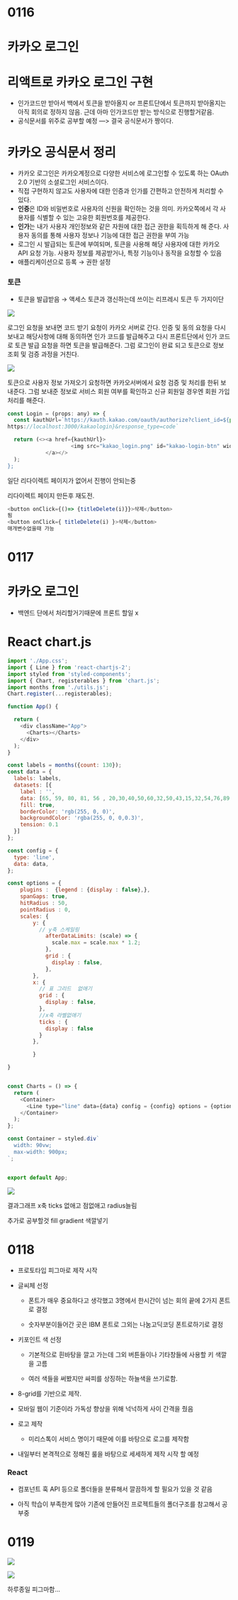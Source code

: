 # 0116

# 카카오 로그인

# 리액트로 카카오 로그인 구현

- 인가코드만 받아서 백에서 토큰을 받아올지 or 프론트단에서 토큰까지 받아올지는 아직 회의로 정하지 않음. 근데 아마 인가코드만 받는 방식으로 진행할거같음.
- 공식문서를 위주로 공부할 예정 —> 결국 공식문서가 짱이다.

# 카카오 공식문서 정리

- 카카오 로그인은 카카오계정으로 다양한 서비스에 로그인할 수 있도록 하는 OAuth 2.0 기반의 소셜로그인 서비스이다.
- 직접 구현하지 않고도 사용자에 대한 인증과 인가를 간편하고 안전하게 처리할 수 있다.
- **인증**은 ID와 비밀번호로 사용자의 신원을 확인하는 것을 의미. 카카오쪽에서 각 사용자를 식별할 수 있는 고유한 회원번호를 제공한다.
- **인가**는 내가 사용자 개인정보와 같은 자원에 대한 접근 권한을 획득하게 해 준다. 사용자 동의를 통해 사용자 정보나 기능에 대한 접근 권한을 부여 가능
- 로그인 시 발급되는 토큰에 부여되며, 토큰을 사용해 해당 사용자에 대한 카카오 API 요청 가능. 사용자 정보를 제공받거나, 특정 기능이나 동작을 요청할 수 있음
- 애플리케이션으로 등록 → 권한 설정

### 토큰

- 토큰을 발급받음 → 액세스 토큰과 갱신하는데 쓰이는 리프레시 토큰 두 가지이단

![](C:\Users\tkdgu\AppData\Roaming\marktext\images\2023-01-17-00-11-27-image.png)

로그인 요청을 보내면 코드 받기 요청이 카카오 서버로 간다. 인증 및 동의 요청을 다시 보내고 해당사항에 대해 동의하면 인가 코드를 발급해주고 다시 프론트단에서 인가 코드로 토큰 발급 요청을 하면 토큰을 발급해준다. 그럼 로그인이 완료 되고 토큰으로 정보 조회 및 검증 과정을 거친다.

![](C:\Users\tkdgu\AppData\Roaming\marktext\images\2023-01-17-00-11-33-image.png)

토큰으로 사용자 정보 가져오기 요청하면 카카오서버에서 요청 검증 및 처리를 한뒤 보내준다. 그럼 보내준 정보로 서비스 회원 여부를 확인하고 신규 회원일 경우엔 회원 가입 처리를 해준다.

```javascript
const Login = (props: any) => {
  const kauthUrl=`https://kauth.kakao.com/oauth/authorize?client_id=${process.env.a9e2bc5e039f610db0317b2b799e8625}&redirect_uri=${    
https://localhost:3000/kakaologin}&response_type=code`

  return (<><a href={kauthUrl}>
                    <img src="kakao_login.png" id="kakao-login-btn" width="250px" />
            </a></>
  );
};
```

일단 리다이렉트 페이지가 없어서 진행이 안되는중

리다이렉트 페이지 만든후 재도전.

```javascript
<button onClick={()=> {titleDelete(i)}}>삭제</button>
됨
<button onClick={ titleDelete(i) }>삭제</button>
매개변수없을때 가능
```

# 0117

# 카카오 로그인

- 백엔드 단에서 처리할거기때문에 프론트 할일 x

# React chart.js

```javascript
import './App.css';
import { Line } from 'react-chartjs-2';
import styled from 'styled-components';
import { Chart, registerables } from 'chart.js';
import months from './utils.js';
Chart.register(...registerables);

function App() {

  return (
    <div className="App">
      <Charts></Charts>
    </div>
  );
}

const labels = months({count: 130});
const data = {
  labels: labels,
  datasets: [{
    label : '',
    data: [65, 59, 80, 81, 56 , 20,30,40,50,60,32,50,43,15,32,54,76,89,39,94,50,19,39,69,79,39,29,38,68,48,69,79,39,65, 59, 80, 81, 56 , 20,30,40,50,60,32,50,43,15,32,54,76,89,39,94,50,19,39,69,79,39,29,38,68,48,69,79,39,65, 59, 80, 81, 56 , 20,30,40,50,60,32,50,43,15,32,54,76,89,39,94,50,19,39,69,79,39,29,38,68,48,69,79,39,65, 59, 80, 81, 56 , 20,30,40,50,60,32,50,43,15,32,54,76,89,39,94,50,19,39,69,79,39,29,38,68,48,69,79,39],
    fill: true,
    borderColor: 'rgb(255, 0, 0)',
    backgroundColor: 'rgba(255, 0, 0,0.3)',
    tension: 0.1
  }]
};

const config = {
  type: 'line',
  data: data,
};

const options = {
    plugins :  {legend : {display : false},},
    spanGaps: true,
    hitRadius : 50,
    pointRadius : 0,
    scales: {
        y: {
          // y축 스케일링
            afterDataLimits: (scale) => {
              scale.max = scale.max * 1.2;
            },
            grid : {
              display : false,
            },
        },
        x: {
          // 표 그리드  없애기
          grid : {
            display : false,
          },
          //x축 라벨없애기
          ticks : {
            display : false
          }
        },

        }

}


const Charts = () => {
  return (
    <Container>
      <Line type="line" data={data} config = {config} options = {options} />
    </Container>
  );
};

const Container = styled.div`
  width: 90vw;
  max-width: 900px;
`;


export default App;
```

![](READMEBSH_assets/2023-01-18-01-18-47-image.png)

결과그래프 x축 ticks 없애고 점없애고 radius늘림

추가로 공부할것 fill gradient 색깔넣기

# 0118

- 프로토타입 피그마로 제작 시작

- 글씨체 선정 
  
  - 폰트가 매우 중요하다고 생각했고 3명에서 한시간이 넘는 회의 끝에 2가지 폰트로 결정
  
  - 숫자부분이들어간 곳은 IBM 폰트로 그외는 나눔고딕코딩 폰트로하기로 결정

- 키포인트 색 선정
  
  - 기본적으로 흰바탕을 깔고 가는데 그외 버튼들이나 기타창들에 사용할 키 색깔을 고름
  
  - 여러 색들을 써봤지만 싸피를 상징하는 하늘색을 쓰기로함.

- 8-grid를 기반으로 제작. 

- 모바일 웹이 기준이라 가독성 향상을 위해 넉넉하게 사이 간격을 줬음

- 로고 제작
  
  - 미리스톡이 서비스 명이기 때문에 이를 바탕으로 로고를 제작함

- 내일부터 본격적으로 정해진 룰을 바탕으로 세세하게 제작 시작 할 예정

### React

- 컴포넌트 훅 API 등으로 폴더들을 분류해서 깔끔하게 할 필요가 있을 것 같음

- 아직 학습이 부족한게 많아 기존에 만들어진 프로젝트들의 폴더구조를 참고해서 공부중



# 0119

![](READMEBSH_assets/2023-01-19-23-00-09-image.png)

![](READMEBSH_assets/2023-01-19-23-00-28-image.png)

하루종일 피그마함...
